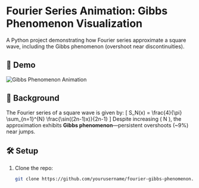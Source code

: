 # Fourier Series Animation: Gibbs Phenomenon Visualization

A Python project demonstrating how Fourier series approximate a square wave, including the Gibbs phenomenon (overshoot near discontinuities).

## 🎥 Demo  
![Gibbs Phenomenon Animation](assets/gibbs_phenomenon.gif)

## 📖 Background  
The Fourier series of a square wave is given by:
\[
S_N(x) = \frac{4}{\pi} \sum_{n=1}^{N} \frac{\sin((2n-1)x)}{2n-1}
\]
Despite increasing \( N \), the approximation exhibits **Gibbs phenomenon**—persistent overshoots (~9%) near jumps.

## 🛠️ Setup  
1. Clone the repo:
   ```bash
   git clone https://github.com/yourusername/fourier-gibbs-phenomenon.git
